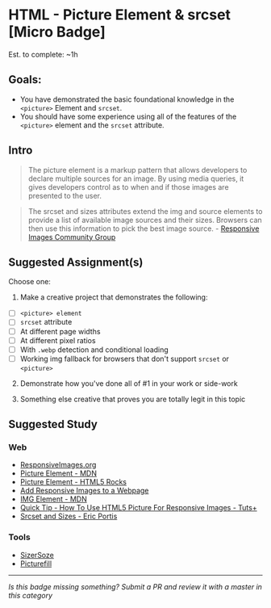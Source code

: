 HTML - Picture Element & srcset [Micro Badge]
=================================================

Est. to complete: ~1h


Goals:
------

- You have demonstrated the basic foundational knowledge in the `<picture>` Element and `srcset`.
- You should have some experience using all of the features of the `<picture>` element and the `srcset` attribute.


Intro
-----

> The picture element is a markup pattern that allows developers to declare multiple sources for an image. By using media queries, it gives developers control as to when and if those images are presented to the user.

> The srcset and sizes attributes extend the img and source elements to provide a list of available image sources and their sizes. Browsers can then use this information to pick the best image source. - [Responsive Images Community Group](http://responsiveimages.org/)



Suggested Assignment(s)
-----------------------

Choose one:

1) Make a creative project that demonstrates the following:
- [ ] `<picture> element`
- [ ] `srcset` attribute
- [ ] At different page widths
- [ ] At different pixel ratios
- [ ] With `.webp` detection and conditional loading
- [ ] Working img fallback for browsers that don't support `srcset` or `<picture>`

2) Demonstrate how you've done all of #1 in your work or side-work

3) Something else creative that proves you are totally legit in this topic


Suggested Study
---------------

### Web

- [ResponsiveImages.org](http://responsiveimages.org/)
- [Picture Element - MDN](https://developer.mozilla.org/en-US/docs/Web/HTML/Element/picture)
- [Picture Element - HTML5 Rocks](http://www.html5rocks.com/en/tutorials/responsive/picture-element/)
- [Add Responsive Images to a Webpage](https://developer.mozilla.org/en-US/Learn/HTML/Howto/Add_responsive_image_to_a_webpage)
- [IMG Element - MDN](https://developer.mozilla.org/en-US/docs/Web/HTML/Element/img)
- [Quick Tip - How To Use HTML5 Picture For Responsive Images - Tuts+](http://webdesign.tutsplus.com/tutorials/quick-tip-how-to-use-html5-picture-for-responsive-images--cms-21015)
- [Srcset and Sizes - Eric Portis](http://ericportis.com/posts/2014/srcset-sizes/)

### Tools

- [SizerSoze](http://sizersoze.org/)
- [Picturefill](https://scottjehl.github.io/picturefill/)


-----

*Is this badge missing something? Submit a PR and review it with a master in this category*
